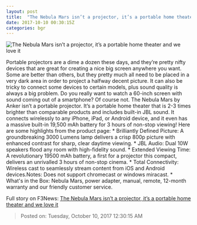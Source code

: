 ```yaml
---
layout: post
title:  "The Nebula Mars isn’t a projector, it’s a portable home theater and we love it"
date: 2017-10-10 00:30:15Z
categories: bgr
---
```


![The Nebula Mars isn’t a projector, it’s a portable home theater and we love it](https://boygeniusreport.files.wordpress.com/2017/08/nebula-mars.jpg?quality=98&strip=all)

Portable projectors are a dime a dozen these days, and they’re pretty nifty devices that are great for creating a nice big screen anywhere you want. Some are better than others, but they pretty much all need to be placed in a very dark area in order to project a halfway decent picture. It can also be tricky to connect some devices to certain models, plus sound quality is always a big problem. Do you really want to watch a 60-inch screen with sound coming out of a smartphone? Of course not. The Nebula Mars by Anker isn’t a portable projector. It’s a portable home theater that is 2-3 times brighter than comparable products and includes built-in JBL sound. It connects wirelessly to any iPhone, iPad, or Android device, and it even has a massive built-in 19,500 mAh battery for 3 hours of non-stop viewing! Here are some highlights from the product page: * Brilliantly Defined Picture: A groundbreaking 3000 Lumens lamp delivers a crisp 800p picture with enhanced contrast for sharp, clear daytime viewing. * JBL Audio: Dual 10W speakers flood any room with high-fidelity sound. * Extended Viewing Time: A revolutionary 19500 mAh battery, a first for a projector this compact, delivers an unrivalled 3 hours of non-stop cinema. * Total Connectivity: Wireless cast to seamlessly stream content from iOS and Android devices.Notes: Does not support chromecast or windows miracast. * What's in the Box: Nebula Mars, power adapter, manual, remote, 12-month warranty and our friendly customer service.


Full story on F3News: [The Nebula Mars isn’t a projector, it’s a portable home theater and we love it](http://www.f3nws.com/n/NMQQRF)

> Posted on: Tuesday, October 10, 2017 12:30:15 AM
